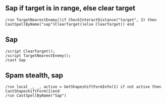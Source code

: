 ## Sap if target is in range, else clear target
```
/run TargetNearestEnemy()if CheckInteractDistance("target", 3) then CastSpellByName("sap")ClearTarget()else ClearTarget() end
```
 

## Sap
```
/script ClearTarget();
/script TargetNearestEnemy();
/cast Sap
```


## Spam stealth, sap
```
/run local _, _, active = GetShapeshiftFormInfo(1) if not active then CastShapeshiftForm(1)end
/run CastSpellByName("Sap")
```
